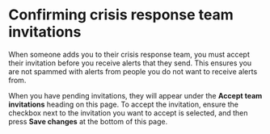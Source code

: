 # Confirming crisis response team invitations

When someone adds you to their crisis response team, you must accept their invitation before you receive alerts that they send. This ensures you are not spammed with alerts from people you do not want to receive alerts from.

When you have pending invitations, they will appear under the **Accept team invitations** heading on this page. To accept the invitation, ensure the checkbox next to the invitation you want to accept is selected, and then press **Save changes** at the bottom of this page.
